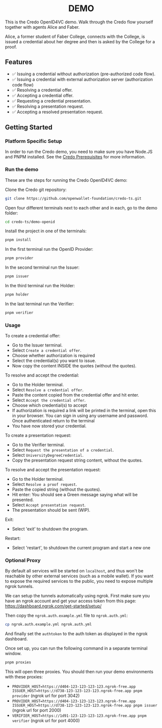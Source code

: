 <h1 align="center"><b>DEMO</b></h1>

This is the Credo OpenID4VC demo. Walk through the Credo flow yourself together with agents Alice and Faber.

Alice, a former student of Faber College, connects with the College, is issued a credential about her degree and then is asked by the College for a proof.

## Features

- ✅ Issuing a credential without authorization (pre-authorized code flow).
- ✅ Issuing a credential with external authorization server (authorization code flow)
- ✅ Resolving a credential offer.
- ✅ Accepting a credential offer.
- ✅ Requesting a credential presentation.
- ✅ Resolving a presentation request.
- ✅ Accepting a resolved presentation request.

## Getting Started

### Platform Specific Setup

In order to run the Credo demo, you need to make sure you have Node.JS and PNPM installed. See the [Credo Prerequisites](https://credo.js.org/guides/getting-started/prerequisites) for more information.

### Run the demo

These are the steps for running the Credo OpenID4VC demo:

Clone the Credo git repository:

```sh
git clone https://github.com/openwallet-foundation/credo-ts.git
```

Open four different terminals next to each other and in each, go to the demo folder:

```sh
cd credo-ts/demo-openid
```

Install the project in one of the terminals:

```sh
pnpm install
```

In the first terminal run the OpenID Provider:

```sh
pnpm provider
```

In the second terminal run the Issuer:

```sh
pnpm issuer
```

In the third terminal run the Holder:

```sh
pnpm holder
```

In the last terminal run the Verifier:

```sh
pnpm verifier
```

### Usage

To create a credential offer:

- Go to the Issuer terminal.
- Select `Create a credential offer`.
- Choose whether authorization is required
- Select the credential(s) you want to issue.
- Now copy the content INSIDE the quotes (without the quotes).

To resolve and accept the credential:

- Go to the Holder terminal.
- Select `Resolve a credential offer`.
- Paste the content copied from the credential offer and hit enter.
- Select `Accept the credential offer`.
- Choose which credential(s) to accept
- If authorization is required a link will be printed in the terminal, open this in your browser. You can sign in using any username and password. Once authenticated return to the terminal
- You have now stored your credential.

To create a presentation request:

- Go to the Verifier terminal.
- Select `Request the presentation of a credential`.
- Select `UniversityDegreeCredential`.
- Copy the presentation request string content, without the quotes.

To resolve and accept the presentation request:

- Go to the Holder terminal.
- Select `Resolve a proof request`.
- Paste the copied string (without the quotes).
- Hit enter: You should see a Green message saying what will be presented.
- Select `Accept presentation request`.
- The presentation should be sent (WIP).

Exit:

- Select 'exit' to shutdown the program.

Restart:

- Select 'restart', to shutdown the current program and start a new one

### Optional Proxy

By default all services will be started on `localhost`, and thus won't be reachable by other external services (such as a mobile wallet). If you want to expose the required services to the public, you need to expose multiple ngrok tunnels.

We can setup the tunnels automatically using ngrok. First make sure you have an ngrok account and get your access token from this page: https://dashboard.ngrok.com/get-started/setup/

Then copy the `ngrok.auth.example.yml` file to `ngrok.auth.yml`:

```sh
cp ngrok.auth.example.yml ngrok.auth.yml
```

And finally set the `authtoken` to the auth token as displayed in the ngrok dashboard.

Once set up, you can run the following command in a separate terminal window.

```sh
pnpm proxies
```

This will open three proxies. You should then run your demo environments with these proxies:

- `PROVIDER_HOST=https://d404-123-123-123-123.ngrok-free.app ISSUER_HOST=https://d738-123-123-123-123.ngrok-free.app pnpm provider` (ngrok url for port 3042)
- `PROVIDER_HOST=https://d404-123-123-123-123.ngrok-free.app ISSUER_HOST=https://d738-123-123-123-123.ngrok-free.app pnpm issuer` (ngrok url for port 2000)
- `VERIFIER_HOST=https://1d91-123-123-123-123.ngrok-free.app pnpm verifier` (ngrok url for port 4000)
